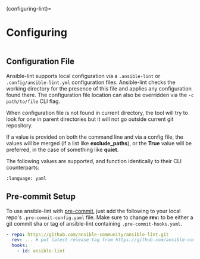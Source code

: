 (configuring-lint)=

# Configuring

```{contents} Topics

```

## Configuration File

Ansible-lint supports local configuration via a `.ansible-lint` or
`.config/ansible-lint.yml` configuration files. Ansible-lint checks the
working directory for the presence of this file and applies any configuration
found there. The configuration file location can also be overridden via the
`-c path/to/file` CLI flag.

When configuration file is not found in current directory, the tool will try
to look for one in parent directories but it will not go outside current git
repository.

If a value is provided on both the command line and via a config file, the
values will be merged (if a list like **exclude_paths**), or the **True** value
will be preferred, in the case of something like **quiet**.

The following values are supported, and function identically to their CLI
counterparts:

```{literalinclude} ../.ansible-lint
:language: yaml
```

## Pre-commit Setup

To use ansible-lint with [pre-commit], just add the following to your local
repo's `.pre-commit-config.yaml` file. Make sure to change **rev:** to be
either a git commit sha or tag of ansible-lint containing
`.pre-commit-hooks.yaml`.

```yaml
- repo: https://github.com/ansible-community/ansible-lint.git
  rev: ... # put latest release tag from https://github.com/ansible-community/ansible-lint/releases/
  hooks:
    - id: ansible-lint
```

[pre-commit]: https://pre-commit.com
